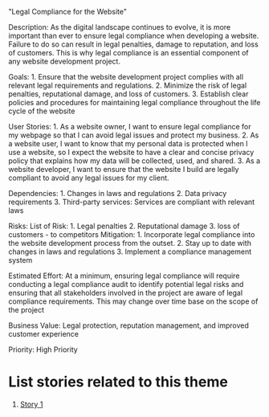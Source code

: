 "Legal Compliance for the Website"

Description: As the digital landscape continues to evolve, it is more important than ever to ensure legal compliance 
when developing a website. Failure to do so can result in legal penalties, damage to reputation, and loss of customers.
This is why legal compliance is an essential component of any website development project.

Goals: 
    1. Ensure that the website development project complies with all relevant legal requirements and regulations. 
    2. Minimize the risk of legal penalties, reputational damage, and loss of customers. 
    3. Establish clear policies and procedures for maintaining legal compliance throughout the life cycle of the website  

User Stories: 
    1. As a website owner, I want to ensure legal compliance for my webpage so that I can avoid legal
issues and protect my business.
    2. As a website user, I want to know that my personal data is protected when I use a website, so I expect the website 
to have a clear and concise privacy policy that explains how my data will be collected, used, and shared. 
    3. As a website developer, I want to ensure that the website I build are legally compliant to avoid any legal
issues for my client.

Dependencies: 
    1. Changes in laws and regulations
    2. Data privacy requirements
    3. Third-party services: Services are compliant with relevant laws 

Risks: 
List of Risk:
    1. Legal penalties
    2. Reputational damage
    3. loss of customers - to competitors 
Mitigation: 
    1. Incorporate legal compliance into the website development process from the outset.
    2. Stay up to date with changes in laws and regulations 
    3. Implement a compliance management system

Estimated Effort: At a minimum, ensuring legal compliance will require conducting a legal compliance audit to identify
potential legal risks and ensuring that all stakeholders involved in the project are aware of legal compliance 
requirements. This may change over time base on the scope of the project

Business Value: Legal protection, reputation management, and improved customer experience

Priority: High Priority

# List stories related to this theme
1. [Story 1](documentation/templates/theme/initiatives/epics/stories/story_template.md)